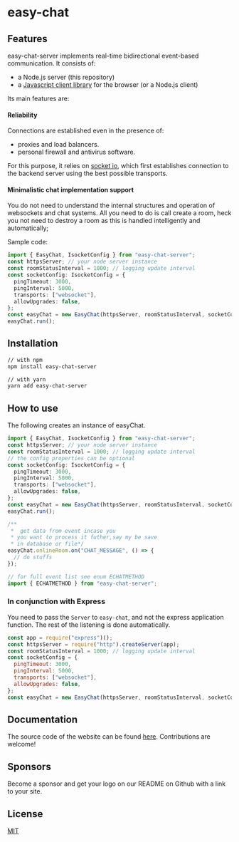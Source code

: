 # easy-chat

## Features

easy-chat-server implements real-time bidirectional event-based communication. It consists of:

- a Node.js server (this repository)
- a [Javascript client library](https://github.com/BrianPollar/easy-chat-client) for the browser (or a Node.js client)

Its main features are:

#### Reliability

Connections are established even in the presence of:

- proxies and load balancers.
- personal firewall and antivirus software.

For this purpose, it relies on [socket io](https://github.com/socketio), which first establishes connection to the backend server using the best possible transports.

#### Minimalistic chat implementation support

You do not need to understand the internal structures and operation of websockets and chat systems.
All you need to do is call create a room, heck you not need to destroy a room as this is handled intelligently and automatically;

Sample code:

```ts
import { EasyChat, IsocketConfig } from "easy-chat-server";
const httpsServer; // your node server instance
const roomStatusInterval = 1000; // logging update interval
const socketConfig: IsocketConfig = {
  pingTimeout: 3000,
  pingInterval: 5000,
  transports: ["websocket"],
  allowUpgrades: false,
};
const easyChat = new EasyChat(httpsServer, roomStatusInterval, socketConfig);
easyChat.run();
```

## Installation

```bash
// with npm
npm install easy-chat-server

// with yarn
yarn add easy-chat-server
```

## How to use

The following creates an instance of easyChat.

```ts
import { EasyChat, IsocketConfig } from "easy-chat-server";
const httpsServer; // your node server instance
const roomStatusInterval = 1000; // logging update interval
// the config properties can be optional
const socketConfig: IsocketConfig = {
  pingTimeout: 3000,
  pingInterval: 5000,
  transports: ["websocket"],
  allowUpgrades: false,
};
const easyChat = new EasyChat(httpsServer, roomStatusInterval, socketConfig);
easyChat.run();

/**
 *  get data from event incase you
 * you want to process it futher,say my be save
 * in database or file*/
easyChat.onlineRoom.on("CHAT_MESSAGE", () => {
  // do stuffs
});

// for full event list see enum ECHATMETHOD
import { ECHATMETHOD } from "easy-chat-server";
```

### In conjunction with Express

You need to pass the `Server` to `easy-chat`, and not the express application function. The rest of the listening is done automatically.

```js
const app = require("express")();
const httpsServer = require("http").createServer(app);
const roomStatusInterval = 1000; // logging update interval
const socketConfig = {
  pingTimeout: 3000,
  pingInterval: 5000,
  transports: ["websocket"],
  allowUpgrades: false,
};
const easyChat = new EasyChat(httpsServer, roomStatusInterval, socketConfig);
```

## Documentation

The source code of the website can be found [here](https://github.com/BrianPolar/easy-chat-server). Contributions are welcome!

## Sponsors

Become a sponsor and get your logo on our README on Github with a link to your site.

## License

[MIT](LICENSE)

